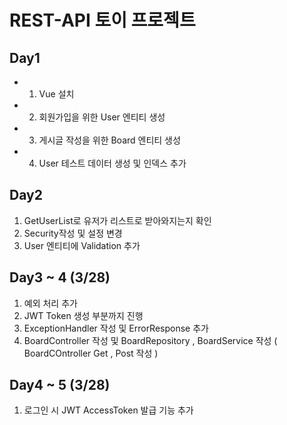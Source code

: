 # REST-API 토이 프로젝트


## Day1


- 1. Vue 설치 
- 2. 회원가입을 위한 User 엔티티 생성
- 3. 게시글 작성을 위한 Board 엔티티 생성
- 4. User 테스트 데이터 생성 및 인덱스 추가 

## Day2 

1. GetUserList로 유저가 리스트로 받아와지는지 확인
2. Security작성 및 설정 변경
3. User 엔티티에 Validation 추가

## Day3 ~ 4 (3/28)
1. 예외 처리 추가 
2. JWT Token 생성 부분까지 진행
3. ExceptionHandler 작성 및 ErrorResponse 추가
2. BoardController 작성 및 BoardRepository , BoardService 작성 ( BoardCOntroller Get , Post 작성 )


## Day4 ~ 5 (3/28)
1. 로그인 시 JWT AccessToken 발급 기능 추가
